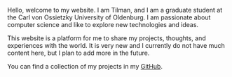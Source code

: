Hello, welcome to my website. I am Tilman, and I am a graduate student at the Carl von Ossietzky University of
Oldenburg.
I am passionate about computer science and like to explore new technologies and ideas.

This website is a platform for me to share my projects, thoughts, and experiences with the world.
It is very new and I currently do not have much content here, but I plan to add more in the future.

You can find a collection of my projects in my [GitHub](https://github.com/Til7701).
